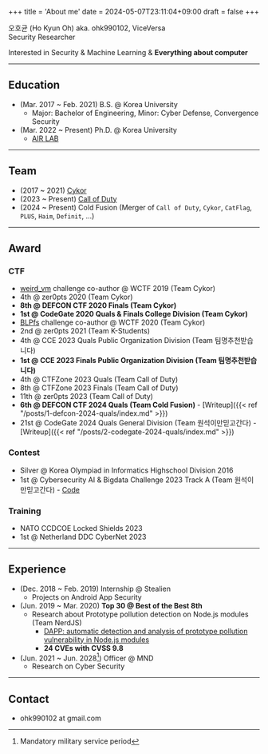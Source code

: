+++
title = 'About me'
date = 2024-05-07T23:11:04+09:00
draft = false
+++

오호균 (Ho Kyun Oh) aka. ohk990102, ViceVersa  
Security Researcher

Interested in Security & Machine Learning & **Everything about computer**

-------------------------------
## Education

* (Mar. 2017 ~ Feb. 2021) B.S. @ Korea University
  * Major: Bachelor of Engineering, Minor: Cyber Defense, Convergence Security
* (Mar. 2022 ~ Present) Ph.D. @ Korea University
  * [AIR LAB](https://air.korea.ac.kr)

-------------------------------
## Team
* (2017 ~ 2021) [Cykor](https://ctftime.org/team/369)
* (2023 ~ Present) [Call of Duty](https://ctftime.org/team/233492)
* (2024 ~ Present) Cold Fusion (Merger of `Call of Duty`, `Cykor`, `CatFlag`, `PLUS`, `Haim`, `Definit`, ...)

-------------------------------
## Award

### CTF
* [weird_vm](https://github.com/ohk990102/weird_vm) challenge co-author @ WCTF 2019 (Team Cykor)
* 4th @ zer0pts 2020 (Team Cykor)
* **8th @ DEFCON CTF 2020 Finals (Team Cykor)**
* **1st @ CodeGate 2020 Quals & Finals College Division (Team Cykor)**
* [BLPfs](https://github.com/Hhro/BLPfs) challenge co-author @ WCTF 2020 (Team Cykor)
* 2nd @ zer0pts 2021 (Team K-Students)
* 4th @ CCE 2023 Quals Public Organization Division (Team 팀명추천받습니다)
* **1st @ CCE 2023 Finals Public Organization Division (Team 팀명추천받습니다)**
* 4th @ CTFZone 2023 Quals (Team Call of Duty)
* 8th @ CTFZone 2023 Finals (Team Call of Duty)
* 11th @ zer0pts 2023 (Team Call of Duty)
* **6th @ DEFCON CTF 2024 Quals (Team Cold Fusion)** - [Writeup]({{< ref "/posts/1-defcon-2024-quals/index.md" >}})
* 21st @ CodeGate 2024 Quals General Division (Team 원석이만믿고간다) - [Writeup]({{< ref "/posts/2-codegate-2024-quals/index.md" >}})

### Contest

* Silver @ Korea Olympiad in Informatics Highschool Division 2016
* 1st @ Cybersecurity AI & Bigdata Challenge 2023 Track A (Team 원석이만믿고간다) - [Code](https://github.com/BluberryPie/ai-security-challenge)

### Training

* NATO CCDCOE Locked Shields 2023
* 1st @ Netherland DDC CyberNet 2023

-------------------------------
## Experience

* (Dec. 2018 ~ Feb. 2019) Internship @ Stealien
  * Projects on Android App Security
* (Jun. 2019 ~ Mar. 2020) **Top 30 @ Best of the Best 8th**
  * Research about Prototype pollution detection on Node.js modules (Team NerdJS)
    * [DAPP: automatic detection and analysis of prototype pollution vulnerability in Node.js modules](https://doi.org/10.1007/s10207-020-00537-0)
    * **24 CVEs with CVSS 9.8**
* (Jun. 2021 ~ Jun. 2028[^1]) Officer @ MND
  * Research on Cyber Security

-------------------------------
## Contact

* ohk990102 at gmail.com


[^1]: Mandatory military service period